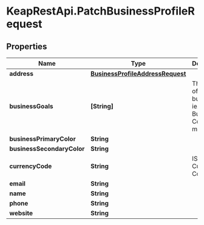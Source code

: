 # KeapRestApi.PatchBusinessProfileRequest

## Properties

Name | Type | Description | Notes
------------ | ------------- | ------------- | -------------
**address** | [**BusinessProfileAddressRequest**](BusinessProfileAddressRequest.md) |  | [optional] 
**businessGoals** | **[String]** | The goals of this business, ie. Grow Business, Convert more leads | [optional] 
**businessPrimaryColor** | **String** |  | [optional] 
**businessSecondaryColor** | **String** |  | [optional] 
**currencyCode** | **String** | ISO 4217 Currency Code | [optional] 
**email** | **String** |  | [optional] 
**name** | **String** |  | [optional] 
**phone** | **String** |  | [optional] 
**website** | **String** |  | [optional] 


